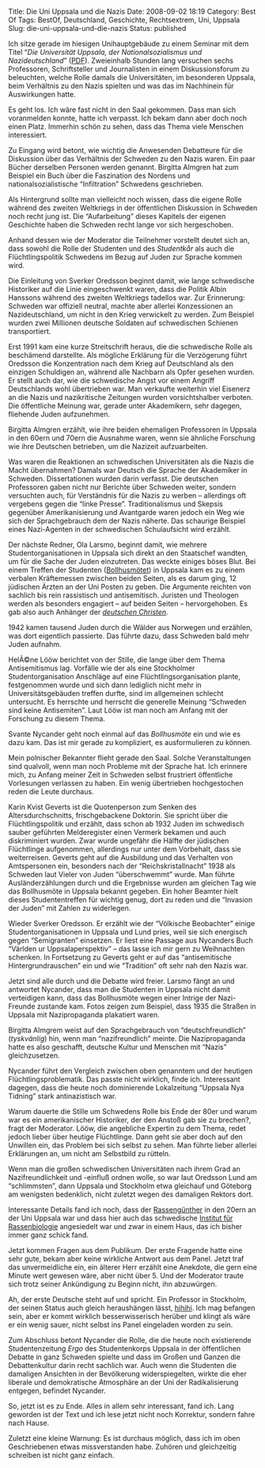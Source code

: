Title: Die Uni Uppsala und die Nazis
Date: 2008-09-02 18:19
Category: Best Of
Tags: BestOf, Deutschland, Geschichte, Rechtsextrem, Uni, Uppsala
Slug: die-uni-uppsala-und-die-nazis
Status: published

Ich sitze gerade im hiesigen Unihauptgebäude zu einem Seminar mit dem
Titel “*Die Universität Uppsala, der Nationalsozialismus und
Nazideutschland*”
([PDF](http://www.multietn.uu.se/information/UU_o_nazismen(368).pdf)).
Zweieinhalb Stunden lang versuchen sechs Professoren, Schriftsteller und
Journalisten in einem Diskussionsforum zu beleuchten, welche Rolle
damals die Universitäten, im besonderen Uppsala, beim Verhältnis zu den
Nazis spielten und was das im Nachhinein für Auswirkungen hatte.

Es geht los. Ich wäre fast nicht in den Saal gekommen. Dass man sich
voranmelden konnte, hatte ich verpasst. Ich bekam dann aber doch noch
einen Platz. Immerhin schön zu sehen, dass das Thema viele Menschen
interessiert.

Zu Eingang wird betont, wie wichtig die Anwesenden Debatteure für die
Diskussion über das Verhältnis der Schweden zu den Nazis waren. Ein paar
Bücher derselben Personen werden genannt. Birgitta Almgren hat zum
Beispiel ein Buch über die Faszination des Nordens und
nationalsozialistische “Infiltration” Schwedens geschrieben.

Als Hintergrund sollte man vielleicht noch wissen, dass die eigene Rolle
während des zweiten Weltkriegs in der öffentlichen Diskussion in
Schweden noch recht jung ist. Die “Aufarbeitung” dieses Kapitels der
eigenen Geschichte haben die Schweden recht lange vor sich hergeschoben.

Anhand dessen wie der Moderator die Teilnehmer vorstellt deutet sich an,
dass sowohl die Rolle der Studenten und des *Studentkår* als auch die
Flüchtlingspolitik Schwedens im Bezug auf Juden zur Sprache kommen wird.

Die Einleitung von Sverker Oredsson beginnt damit, wie lange schwedische
Historiker auf die Linie eingeschwenkt waren, dass die Politik Albin
Hanssons während des zweiten Weltkriegs tadellos war. Zur Erinnerung:
Schweden war offiziell neutral, machte aber allerlei Konzessionen an
Nazideutschland, um nicht in den Krieg verwickelt zu werden. Zum
Beispiel wurden zwei Millionen deutsche Soldaten auf schwedischen
Schienen transportiert.

Erst 1991 kam eine kurze Streitschrift heraus, die die schwedische Rolle
als beschämend darstellte. Als mögliche Erklärung für die Verzögerung
führt Oredsson die Konzentration nach dem Krieg auf Deutschland als den
einzigen Schuldigen an, während alle Nachbarn als Opfer gesehen wurden.
Er stellt auch dar, wie die schwedische Angst vor einem Angriff
Deutschlands wohl übertrieben war. Man verkaufte weiterhin viel Eisenerz
an die Nazis und nazikritische Zeitungen wurden vorsichtshalber
verboten. Die öffentliche Meinung war, gerade unter Akademikern, sehr
dagegen, fliehende Juden aufzunehmen.

Birgitta Almgren erzählt, wie ihre beiden ehemaligen Professoren in
Uppsala in den 60ern und 70ern die Ausnahme waren, wenn sie ähnliche
Forschung wie ihre Deutschen betrieben, um die Nazizeit aufzuarbeiten.

Was waren die Reaktionen an schwedischen Universitäten als die Nazis die
Macht übernahmen? Damals war Deutsch die Sprache der Akademiker in
Schweden. Dissertationen wurden darin verfasst. Die deutschen
Professoren gaben nicht nur Berichte über Schweden weiter, sondern
versuchten auch, für Verständnis für die Nazis zu werben – allerdings
oft vergebens gegen die “linke Presse”. Traditionalismus und Skepsis
gegenüber Amerikanisierung und Avantgarde waren jedoch ein Weg wie sich
der Sprachgebrauch dem der Nazis näherte. Das schaurige Beispiel eines
Nazi-Agenten in der schwedischen Schulaufsicht wird erzählt.

Der nächste Redner, Ola Larsmo, beginnt damit, wie mehrere
Studentorganisationen in Uppsala sich direkt an den Staatschef wandten,
um für die Sache der Juden einzutreten. Das weckte einiges böses Blut.
Bei einem Treffen der Studenten
([Bollhusmötet](http://sv.wikipedia.org/wiki/Bollhusmötet)) in Uppsala
kam es zu einem verbalen Kräftemessen zwischen beiden Seiten, als es
darum ging, 12 jüdischen Ärzten an der Uni Posten zu geben. Die
Argumente reichten von sachlich bis rein rassistisch und antisemitisch.
Juristen und Theologen werden als besonders engagiert – auf beiden
Seiten – hervorgehoben. Es gab also auch Anhänger der [*deutschen
Christen*](http://de.wikipedia.org/wiki/Deutsche_Christen).

1942 kamen tausend Juden durch die Wälder aus Norwegen und erzählen, was
dort eigentlich passierte. Das führte dazu, dass Schweden bald mehr
Juden aufnahm.

HelÃ©ne Lööw berichtet von der Stille, die lange über dem Thema
Antisemitismus lag. Vorfälle wie der als eine Stockholmer
Studentorganisation Anschläge auf eine Flüchtlingsorganisation plante,
festgenommen wurde und sich dann lediglich nicht mehr in
Universitätsgebäuden treffen durfte, sind im allgemeinen schlecht
untersucht. Es herrschte und herrscht die generelle Meinung “Schweden
sind keine Antisemiten”. Laut Lööw ist man noch am Anfang mit der
Forschung zu diesem Thema.

Svante Nycander geht noch einmal auf das *Bollhusmöte* ein und wie es
dazu kam. Das ist mir gerade zu kompliziert, es ausformulieren zu
können.

Mein polnischer Bekannter flieht gerade den Saal. Solche Veranstaltungen
sind qualvoll, wenn man noch Probleme mit der Sprache hat. Ich erinnere
mich, zu Anfang meiner Zeit in Schweden selbst frustriert öffentliche
Vorlesungen verlassen zu haben. Ein wenig übertrieben hochgestochen
reden die Leute durchaus.

Karin Kvist Geverts ist die Quotenperson zum Senken des
Altersdurchschnitts, frischgebackene Doktorin. Sie spricht über die
Flüchtlingspolitik und erzählt, dass schon ab 1932 Juden im schwedisch
sauber geführten Melderegister einen Vermerk bekamen und auch
diskriminiert wurden. Zwar wurde ungefähr die Hälfte der jüdischen
Flüchtlinge aufgenommen, allerdings nur unter dem Vorbehalt, dass sie
weiterreisen. Geverts geht auf die Ausbildung und das Verhalten von
Amtspersonen ein, besonders nach der “Reichskristallnacht” 1938 als
Schweden laut Vieler von Juden “überschwemmt” wurde. Man führte
Ausländerzählungen durch und die Ergebnisse wurden am gleichen Tag wie
das Bollhusmöte in Uppsala bekannt gegeben. Ein hoher Beamter hielt
dieses Studententreffen für wichtig genug, dort zu reden und die
“Invasion der Juden” mit Zahlen zu widerlegen.

Wieder Sverker Oredsson. Er erzählt wie der “Völkische Beobachter”
einige Studentorganisationen in Uppsala und Lund pries, weil sie sich
energisch gegen “Semigranten” einsetzen. Er liest eine Passage aus
Nycanders Buch “Världen ur Uppsalaperspektiv” – das lasse ich mir gern
zu Weihnachten schenken. In Fortsetzung zu Geverts geht er auf das
“antisemitische Hintergrundrauschen” ein und wie “Tradition” oft sehr
nah den Nazis war.

Jetzt sind alle durch und die Debatte wird freier. Larsmo fängt an und
antwortet Nycander, dass man die Studenten in Uppsala nicht damit
verteidigen kann, dass das Bollhusmöte wegen einer Intrige der
Nazi-Freunde zustande kam. Fotos zeigen zum Beispiel, dass 1935 die
Straßen in Uppsala mit Nazipropaganda plakatiert waren.

Birgitta Almgrem weist auf den Sprachgebrauch von “deutschfreundlich”
(*tyskvänlig*) hin, wenn man “nazifreundlich” meinte. Die Nazipropaganda
hatte es also geschafft, deutsche Kultur und Menschen mit “Nazis”
gleichzusetzen.

Nycander führt den Vergleich zwischen oben genanntem und der heutigen
Flüchtlingsproblematik. Das passte nicht wirklich, finde ich.
Interessant dagegen, dass die heute noch dominierende Lokalzeitung
“Uppsala Nya Tidning” stark antinazistisch war.

Warum dauerte die Stille um Schwedens Rolle bis Ende der 80er und warum
war es ein amerikanischer Historiker, der den Anstoß gab sie zu
brechen?, fragt der Moderator. Lööw, die angebliche Expertin zu dem
Thema, redet jedoch lieber über heutige Flüchtlinge. Dann geht sie aber
doch auf den Unwillen ein, das Problem bei sich selbst zu sehen. Man
führte lieber allerlei Erklärungen an, um nicht am Selbstbild zu
rütteln.

Wenn man die großen schwedischen Universitäten nach ihrem Grad an
Nazifreundlichkeit und -einfluß ordnen wolle, so war laut Oredsson Lund
am “schlimmsten”, dann Uppsala und Stockholm etwa gleichauf und Göteborg
am wenigsten bedenklich, nicht zuletzt wegen des damaligen Rektors dort.

Interessante Details fand ich noch, dass der
[Rassengünther](http://de.wikipedia.org/wiki/Hans_F._K._Günther) in den
20ern an der Uni Uppsala war und dass hier auch das schwedische
[Institut für
Rassenbiologie](http://sv.wikipedia.org/wiki/Rasbiologiska_Institutet)
angesiedelt war und zwar in einem Haus, das ich bisher immer ganz schick
fand.

Jetzt kommen Fragen aus dem Publikum. Der erste Fragende hatte eine sehr
gute, bekam aber keine wirkliche Antwort aus dem Panel. Jetzt traf das
unvermeidliche ein, ein älterer Herr erzählt eine Anekdote, die gern
eine Minute wert gewesen wäre, aber nicht über 5. Und der Moderator
traute sich trotz seiner Ankündigung zu Beginn nicht, ihn abzuwürgen.

Ah, der erste Deutsche steht auf und spricht. Ein Professor in
Stockholm, der seinen Status auch gleich heraushängen lässt,
[hihihi](http://www.fiket.de/2008/05/21/unwichtige-titel/). Ich mag
befangen sein, aber er kommt wirklich besserwisserisch herüber und
klingt als wäre er ein wenig sauer, nicht selbst ins Panel eingeladen
worden zu sein.

Zum Abschluss betont Nycander die Rolle, die die heute noch existierende
Studentenzeitung *Ergo* des Studentenkorps Uppsala in der öffentlichen
Debatte in ganz Schweden spielte und dass im Großen und Ganzen die
Debattenkultur darin recht sachlich war. Auch wenn die Studenten die
damaligen Ansichten in der Bevölkerung widerspiegelten, wirkte die eher
liberale und demokratische Atmosphäre an der Uni der Radikalisierung
entgegen, befindet Nycander.

So, jetzt ist es zu Ende. Alles in allem sehr interessant, fand ich.
Lang geworden ist der Text und ich lese jetzt nicht noch Korrektur,
sondern fahre nach Hause.

Zuletzt eine kleine Warnung: Es ist durchaus möglich, dass ich im oben
Geschriebenen etwas missverstanden habe. Zuhören und gleichzeitig
schreiben ist nicht ganz einfach.

